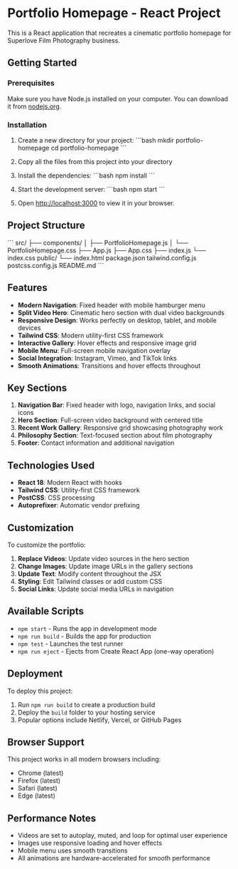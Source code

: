 # Portfolio Homepage - React Project

This is a React application that recreates a cinematic portfolio homepage for Superlove Film Photography business.

## Getting Started

### Prerequisites

Make sure you have Node.js installed on your computer. You can download it from [nodejs.org](https://nodejs.org/).

### Installation

1. Create a new directory for your project:
   \`\`\`bash
   mkdir portfolio-homepage
   cd portfolio-homepage
   \`\`\`

2. Copy all the files from this project into your directory

3. Install the dependencies:
   \`\`\`bash
   npm install
   \`\`\`

4. Start the development server:
   \`\`\`bash
   npm start
   \`\`\`

5. Open [http://localhost:3000](http://localhost:3000) to view it in your browser.

## Project Structure

\`\`\`
src/
  ├── components/
  │   ├── PortfolioHomepage.js
  │   └── PortfolioHomepage.css
  ├── App.js
  ├── App.css
  ├── index.js
  └── index.css
public/
  └── index.html
package.json
tailwind.config.js
postcss.config.js
README.md
\`\`\`

## Features

- **Modern Navigation**: Fixed header with mobile hamburger menu
- **Split Video Hero**: Cinematic hero section with dual video backgrounds
- **Responsive Design**: Works perfectly on desktop, tablet, and mobile devices
- **Tailwind CSS**: Modern utility-first CSS framework
- **Interactive Gallery**: Hover effects and responsive image grid
- **Mobile Menu**: Full-screen mobile navigation overlay
- **Social Integration**: Instagram, Vimeo, and TikTok links
- **Smooth Animations**: Transitions and hover effects throughout

## Key Sections

1. **Navigation Bar**: Fixed header with logo, navigation links, and social icons
2. **Hero Section**: Full-screen video background with centered title
3. **Recent Work Gallery**: Responsive grid showcasing photography work
4. **Philosophy Section**: Text-focused section about film photography
5. **Footer**: Contact information and additional navigation

## Technologies Used

- **React 18**: Modern React with hooks
- **Tailwind CSS**: Utility-first CSS framework
- **PostCSS**: CSS processing
- **Autoprefixer**: Automatic vendor prefixing

## Customization

To customize the portfolio:

1. **Replace Videos**: Update video sources in the hero section
2. **Change Images**: Update image URLs in the gallery sections
3. **Update Text**: Modify content throughout the JSX
4. **Styling**: Edit Tailwind classes or add custom CSS
5. **Social Links**: Update social media URLs in navigation

## Available Scripts

- `npm start` - Runs the app in development mode
- `npm run build` - Builds the app for production
- `npm test` - Launches the test runner
- `npm run eject` - Ejects from Create React App (one-way operation)

## Deployment

To deploy this project:

1. Run `npm run build` to create a production build
2. Deploy the `build` folder to your hosting service
3. Popular options include Netlify, Vercel, or GitHub Pages

## Browser Support

This project works in all modern browsers including:
- Chrome (latest)
- Firefox (latest)
- Safari (latest)
- Edge (latest)

## Performance Notes

- Videos are set to autoplay, muted, and loop for optimal user experience
- Images use responsive loading and hover effects
- Mobile menu uses smooth transitions
- All animations are hardware-accelerated for smooth performance
